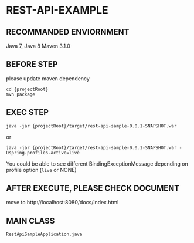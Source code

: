 # REST-API-EXAMPLE

## RECOMMANDED ENVIORNMENT

Java 7, Java 8
Maven 3.1.0

## BEFORE STEP 

please update maven dependency

    cd {projectRoot}
    mvn package

## EXEC STEP 

    java -jar {projectRoot}/target/rest-api-sample-0.0.1-SNAPSHOT.war

or

    java -jar {projectRoot}/target/rest-api-sample-0.0.1-SNAPSHOT.war -Dspring.profiles.active=live

You could be able to see different BindingExceptionMessage depending on profile option (`live` or NONE)

## AFTER EXECUTE, PLEASE CHECK DOCUMENT

move to http://localhost:8080/docs/index.html
    
## MAIN CLASS

    RestApiSampleApplication.java